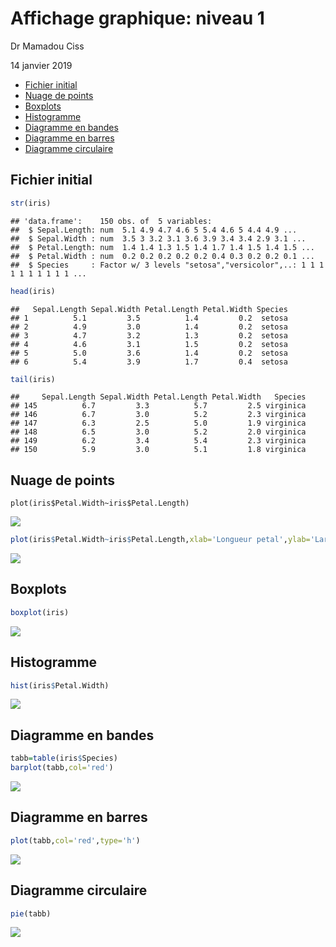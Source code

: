 Affichage graphique: niveau 1
================
Dr Mamadou Ciss

14 janvier 2019



-   [Fichier initial](#fichier-initial)
-   [Nuage de points](#nuage-de-points)
-   [Boxplots](#boxplots)
-   [Histogramme](#histogramme)
-   [Diagramme en bandes](#diagramme-en-bandes)
-   [Diagramme en barres](#diagramme-en-barres)
-   [Diagramme circulaire](#diagramme-circulaire)

Fichier initial
---------------

``` r
str(iris)
```

    ## 'data.frame':    150 obs. of  5 variables:
    ##  $ Sepal.Length: num  5.1 4.9 4.7 4.6 5 5.4 4.6 5 4.4 4.9 ...
    ##  $ Sepal.Width : num  3.5 3 3.2 3.1 3.6 3.9 3.4 3.4 2.9 3.1 ...
    ##  $ Petal.Length: num  1.4 1.4 1.3 1.5 1.4 1.7 1.4 1.5 1.4 1.5 ...
    ##  $ Petal.Width : num  0.2 0.2 0.2 0.2 0.2 0.4 0.3 0.2 0.2 0.1 ...
    ##  $ Species     : Factor w/ 3 levels "setosa","versicolor",..: 1 1 1 1 1 1 1 1 1 1 ...

``` r
head(iris)
```

    ##   Sepal.Length Sepal.Width Petal.Length Petal.Width Species
    ## 1          5.1         3.5          1.4         0.2  setosa
    ## 2          4.9         3.0          1.4         0.2  setosa
    ## 3          4.7         3.2          1.3         0.2  setosa
    ## 4          4.6         3.1          1.5         0.2  setosa
    ## 5          5.0         3.6          1.4         0.2  setosa
    ## 6          5.4         3.9          1.7         0.4  setosa

``` r
tail(iris)
```

    ##     Sepal.Length Sepal.Width Petal.Length Petal.Width   Species
    ## 145          6.7         3.3          5.7         2.5 virginica
    ## 146          6.7         3.0          5.2         2.3 virginica
    ## 147          6.3         2.5          5.0         1.9 virginica
    ## 148          6.5         3.0          5.2         2.0 virginica
    ## 149          6.2         3.4          5.4         2.3 virginica
    ## 150          5.9         3.0          5.1         1.8 virginica

Nuage de points
---------------

```{r}
plot(iris$Petal.Width~iris$Petal.Length)
```

![](affichage_graphique1_files/figure-markdown_github/unnamed-chunk-2-1.png)

``` r
plot(iris$Petal.Width~iris$Petal.Length,xlab='Longueur petal',ylab='Largeur petal' )
```

![](affichage_graphique1_files/figure-markdown_github/unnamed-chunk-3-1.png)

Boxplots
--------

``` r
boxplot(iris)
```

![](affichage_graphique1_files/figure-markdown_github/unnamed-chunk-4-1.png)

Histogramme
-----------

``` r
hist(iris$Petal.Width)
```

![](affichage_graphique1_files/figure-markdown_github/unnamed-chunk-5-1.png)

Diagramme en bandes
-------------------

``` r
tabb=table(iris$Species)
barplot(tabb,col='red')
```

![](affichage_graphique1_files/figure-markdown_github/unnamed-chunk-6-1.png)

Diagramme en barres
-------------------

``` r
plot(tabb,col='red',type='h')
```

![](affichage_graphique1_files/figure-markdown_github/unnamed-chunk-7-1.png)

Diagramme circulaire
--------------------

``` r
pie(tabb)
```

![](affichage_graphique1_files/figure-markdown_github/unnamed-chunk-8-1.png)
